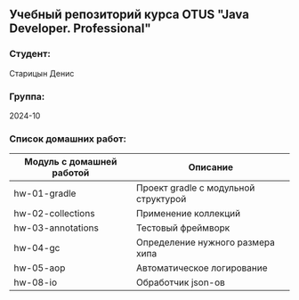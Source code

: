 ## Учебный репозиторий курса OTUS "Java Developer. Professional"

### Студент:
Старицын Денис

### Группа: 
2024-10

### Список домашних работ:
| Модуль с домашней работой | Описание                             |
|---------------------------|--------------------------------------|
| hw-01-gradle              | Проект gradle с модульной структурой |
| hw-02-collections         | Применение коллекций                 |
| hw-03-annotations         | Тестовый фреймворк                   |
| hw-04-gc                  | Определение нужного размера хипа     |
| hw-05-aop                 | Автоматическое логирование           |
| hw-08-io                  | Обработчик json-ов                   |
